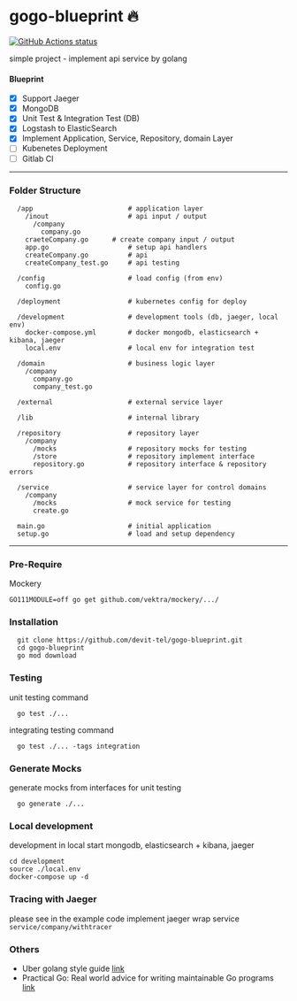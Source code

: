 # gogo-blueprint 🔥

<p align="left">
  <a href="https://github.com/devit-tel/gogo-blueprint"><img alt="GitHub Actions status" src="https://github.com/devit-tel/gogo-blueprint/workflows/go-unit-test/badge.svg"></a>
</p>

simple project - implement api service by golang

#### Blueprint
- [x]  Support Jaeger
- [x]  MongoDB
- [x]  Unit Test & Integration Test (DB)
- [x]  Logstash to ElasticSearch
- [x]  Implement Application, Service, Repository, domain Layer
- [ ]  Kubenetes Deployment
- [ ]  Gitlab CI

---
### Folder Structure

```
  /app                        # application layer
    /inout                    # api input / output
      /company
      	company.go           
	craeteCompany.go      # create company input / output
    app.go                    # setup api handlers
    createCompany.go          # api
    createCompany_test.go     # api testing

  /config                     # load config (from env)
    config.go

  /deployment                 # kubernetes config for deploy

  /development                # development tools (db, jaeger, local env)
    docker-compose.yml        # docker mongodb, elasticsearch + kibana, jaeger
    local.env                 # local env for integration test

  /domain                     # business logic layer
    /company
      company.go
      company_test.go

  /external                   # external service layer
  
  /lib                        # internal library
  
  /repository                 # repository layer
    /company
      /mocks                  # repository mocks for testing
      /store                  # repository implement interface
      repository.go           # repository interface & repository errors

  /service                    # service layer for control domains
    /company
      /mocks                  # mock service for testing
      create.go
 
  main.go                     # initial application
  setup.go                    # load and setup dependency
```


---

### Pre-Require

Mockery
```
GO111MODULE=off go get github.com/vektra/mockery/.../
```

### Installation

```
  git clone https://github.com/devit-tel/gogo-blueprint.git
  cd gogo-blueprint
  go mod download
```



### Testing 
unit testing command

```
  go test ./...
```

integrating testing command

```
  go test ./... -tags integration
```


### Generate Mocks

generate mocks from interfaces for unit testing

```
  go generate ./...
```


### Local development
development in local start mongodb, elasticsearch + kibana, jaeger

```
cd development
source ./local.env
docker-compose up -d
```

### Tracing with Jaeger
please see in the example code implement jaeger wrap service ```service/company/withtracer```


### Others

- Uber golang style guide [link](https://github.com/uber-go/guide)
- Practical Go: Real world advice for writing maintainable Go programs [link](https://dave.cheney.net/practical-go/presentations/qcon-china.html?fbclid=IwAR2_D2Y2HXVYUNiG3LctB0kF64YKzGUatcIHm_sLYwm9SEqEKWAd76G7NAU)
